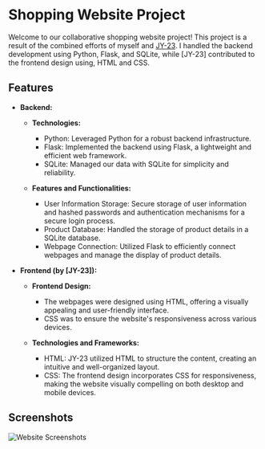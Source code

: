 # Shopping Website Project

Welcome to our collaborative shopping website project! This project is a result of the combined efforts of myself and [JY-23](https://github.com/jy-23). I handled the backend development using Python, Flask, and SQLite, while [JY-23] contributed to the frontend design using, HTML and CSS.

## Features

- **Backend:**
  - **Technologies:**
    - Python: Leveraged Python for a robust backend infrastructure.
    - Flask: Implemented the backend using Flask, a lightweight and efficient web framework.
    - SQLite: Managed our data with SQLite for simplicity and reliability.

  - **Features and Functionalities:**
    - User Information Storage: Secure storage of user information and hashed passwords and authentication mechanisms for a secure login process.
    - Product Database: Handled the storage of product details in a SQLite database.
    - Webpage Connection: Utilized Flask to efficiently connect webpages and manage the display of product details.



- **Frontend (by [JY-23]):**
  - **Frontend Design:**
    - The webpages were designed using HTML, offering a visually appealing and user-friendly interface.
    - CSS was to ensure the website's responsiveness across various devices.

  - **Technologies and Frameworks:**
    - HTML: JY-23 utilized HTML to structure the content, creating an intuitive and well-organized layout.
    - CSS: The frontend design incorporates CSS for responsiveness, making the website visually compelling on both desktop and mobile devices.


## Screenshots

![Website Screenshots](https://imgur.com/a/P1Jzftz)

